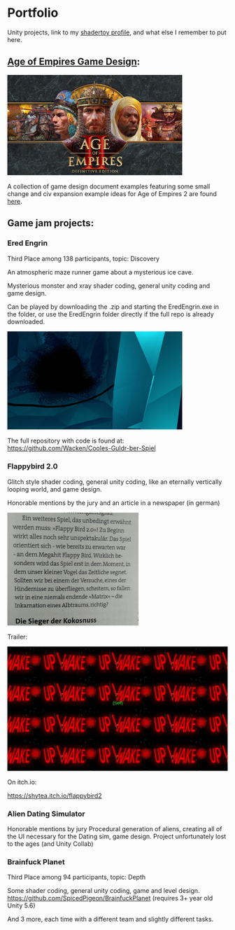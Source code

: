 # Portfolio
Unity projects, link to my [shadertoy profile](https://www.shadertoy.com/user/Jarazz), and what else I remember to put here. 


## [Age of Empires Game Design](/AoE/AoE_doc.md):

<img src="AoeHeader.jpg" alt="Aoe2 DE Header" width="400"/>  



A collection of game design document examples featuring some small change and civ expansion example ideas for Age of Empires 2 are found [here](/AoE/AoE_doc.md). 





## Game jam projects:

### Ered Engrin 
Third Place among 138 participants, topic: Discovery

An atmospheric maze runner game about a mysterious ice cave.

Mysterious monster and xray shader coding, general unity coding and game design.

Can be played by downloading the .zip and starting the EredEngrin.exe in the folder, or use the EredEngrin folder directly if the full repo is already downloaded. 

 
<img src="EredEngrin/EredEngrin4.jpg" alt="Ered Engrin" width="400"/>  

The full repository with code is found at:
 https://github.com/Wacken/Cooles-Guldr-ber-Spiel

### Flappybird 2.0
Glitch style shader coding, general unity coding, like an eternally vertically looping world, and game design.
 
Honorable mentions by the jury and an article in a newspaper (in german) 

<img src="Newspaper.jpeg" alt="Newspaper" width="300"/> 

Trailer: 

[![Flappybird 2.0 thumnail](FlappyThumbnail.jpg)](https://www.youtube.com/watch?v=cWZ3SMBPXlU)

On itch.io:

 https://shytea.itch.io/flappybird2

### Alien Dating Simulator
Honorable mentions by jury
Procedural generation of aliens, creating all of the UI necessary for the Dating sim, game design.
Project unfortunately lost to the ages (and Unity Collab)

### Brainfuck Planet
Third Place among 94 participants, topic: Depth

Some shader coding, general unity coding, game and level design.
 https://github.com/SpicedPigeon/BrainfuckPlanet (requires 3+ year old Unity 5.6)



And 3 more, each time with a different team and slightly different tasks.


